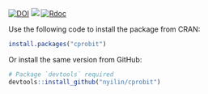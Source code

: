 [![DOI](https://zenodo.org/badge/DOI/10.5281/zenodo.3819766.svg)](https://doi.org/10.5281/zenodo.3819766)
[![](http://cranlogs.r-pkg.org/badges/grand-total/cprobit)](http://cran.rstudio.com/web/packages/cprobit/index.html)
[![Rdoc](http://www.rdocumentation.org/badges/version/cprobit)](http://www.rdocumentation.org/packages/cprobit)

Use the following code to install the package from CRAN:
```r
install.packages("cprobit")
```

Or install the same version from GitHub:
```r
# Package `devtools` required
devtools::install_github("nyilin/cprobit")
```
